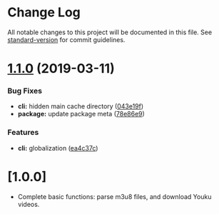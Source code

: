 # Change Log

All notable changes to this project will be documented in this file. See [standard-version](https://github.com/conventional-changelog/standard-version) for commit guidelines.

# [1.1.0](https://github.com/ycs77/youku-m3u8-parser/compare/v1.0.0...v1.1.0) (2019-03-11)


### Bug Fixes

* **cli:** hidden main cache directory ([043e19f](https://github.com/ycs77/youku-m3u8-parser/commit/043e19f))
* **package:** update package meta ([78e86e9](https://github.com/ycs77/youku-m3u8-parser/commit/78e86e9))


### Features

* **cli:** globalization ([ea4c37c](https://github.com/ycs77/youku-m3u8-parser/commit/ea4c37c))



# [1.0.0]

* Complete basic functions: parse m3u8 files, and download Youku videos.
